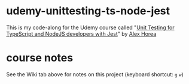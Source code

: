 # udemy-unittesting-ts-node-jest

This is my code-along for the Udemy course called "[Unit Testing for TypeScript and NodeJS developers with Jest](https://stepstone3.udemy.com/course/unit-testing-typescript-nodejs/learn/lecture/22720877#overview)" by [Alex Horea](https://stepstone3.udemy.com/user/alexhorea/)

# course notes

See the Wiki tab above for notes on this project (keyboard shortcut: `g` `w`)
